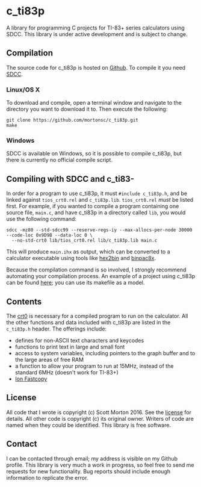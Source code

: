 # c_ti83p
A library for programming C projects for TI-83+ series calculators using SDCC.
This library is under active development and is subject to change.

## Compilation
The source code for c_ti83p is hosted on [Github](https://github.com/mortonsc/c_ti83p).
To compile it you need [SDCC](http://sdcc.sourceforge.net/).

### Linux/OS X
To download and compile, open a terminal window and navigate to the directory you want to download it to.
Then execute the following:

    git clone https://github.com/mortonsc/c_ti83p.git
    make

### Windows
SDCC is available on Windows, so it is possible to compile c_ti83p, but there is currently no official compile script.

## Compiling with SDCC and c_ti83-
In order for a program to use c_ti83p, it must `#include c_ti83p.h`, and be linked against `tios_crt0.rel`
and `c_ti83p.lib`. `tios_crt0.rel` *must* be listed first.
For example, if you wanted to compile a program containing one source file, `main.c`, 
and have c_ti83p in a directory called `lib`, you would use the following command:

    sdcc -mz80 --std-sdcc99 --reserve-regs-iy --max-allocs-per-node 30000 --code-loc 0x9D9B --data-loc 0 \
      --no-std-crt0 lib/tios_crt0.rel lib/c_ti83p.lib main.c
This will produce `main.ihx` as output, which can be converted to a calculator executable using tools like
[hex2bin](http://hex2bin.sourceforge.net/) and [binpac8x](http://www.ticalc.org/archives/files/fileinfo/429/42915.html).

Because the compilation command is so involved, I strongly recommend automating your compilation process.
An example of a project using c_ti83p can be found [here](https://github.com/mortonsc/TIgameoflife);
you can use its makefile as a model.

## Contents
The [crt0](tios_crt0.s) is necessary for a compiled program to run on the calculator. 
All the other functions and data included with c_ti83p are listed in the `c_ti83p.h` header. The offerings include:
* defines for non-ASCII text characters and keycodes
* functions to print text in large and small font
* access to system variables, including pointers to the graph buffer and to the large areas of free RAM
* a function to allow your program to run at 15MHz, instead of the standard 6MHz (doesn't work for TI-83+)
* [Ion Fastcopy](http://wikiti.brandonw.net/index.php?title=Z80_Routines:Graphic:Fastcopy)

## License
All code that I wrote is copyright (c) Scott Morton 2016. See the [license](LICENSE.txt) for details.
All other code is copyright (c) its original owner. Writers of code are named when they could be identified.
This library is free software.

## Contact
I can be contacted through email; my address is visible on my Github profile.
This library is very much a work in progress, so feel free to send me requests for new functionality.
Bug reports should include enough information to replicate the error.
